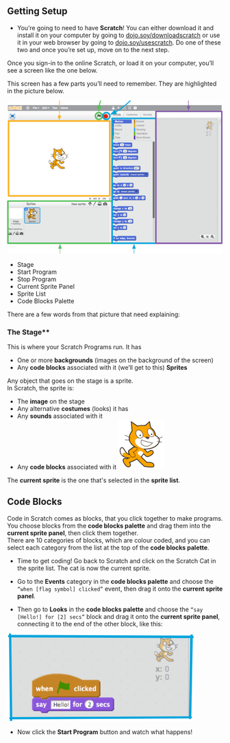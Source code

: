 ## Getting Setup

+ You’re going to need to have **Scratch**! You can either download it and install it on your computer by going to [dojo.soy/downloadscratch](dojo.soy/downloadscratch) or use it in your web browser by going to [dojo.soy/usescratch](dojo.soy/usescratch). Do one of these two and once you’re set up, move on to the next step.

Once you sign-in to the online Scratch, or load it on your computer, you’ll see a screen like the one below.

This screen has a few parts you’ll need to remember. They are highlighted in the picture below. 

![](images/setup1.png)

   * Stage
   * Start Program
   * Stop Program
   * Current Sprite Panel
   * Sprite List
   * Code Blocks Palette

There are a few words from that picture that need explaining:

### The Stage**

   This is where your Scratch Programs run. It has

   * One or more **backgrounds** \(images on the background of the screen\)
   * Any **code blocks** associated with it \(we’ll get to this\)
     **Sprites**

   Any object that goes on the stage is a sprite.  
   In Scratch, the sprite is:

   * The **image** on the stage
   * Any alternative **costumes** \(looks\) it has
   * Any **sounds** associated with it
   * Any **code blocks** associated with it ![](images/setup2.png)

   The **current sprite** is the one that's selected in the **sprite list**.

## Code Blocks

   Code in Scratch comes as blocks, that you click together to make programs. You choose blocks from the **code blocks palette** and drag them into the **current sprite panel**, then click them together.  
   There are 10 categories of blocks, which are colour coded, and you can select each category from the list at the top of the **code blocks palette**.

+ Time to get coding! Go back to Scratch and click on the Scratch Cat in the sprite list. The cat is now the current sprite.  
   
+ Go to the **Events** category in the **code blocks palette** and choose the `“when [flag symbol] clicked”` event, then drag it onto the **current sprite panel**.  

+ Then go to **Looks** in the **code blocks palette** and choose the `“say [Hello!] for [2] secs”` block and drag it onto the **current sprite panel**, connecting it to the end of the other block, like this: 

![](images/setup3.png)

+ Now click the **Start Program** button and watch what happens!




